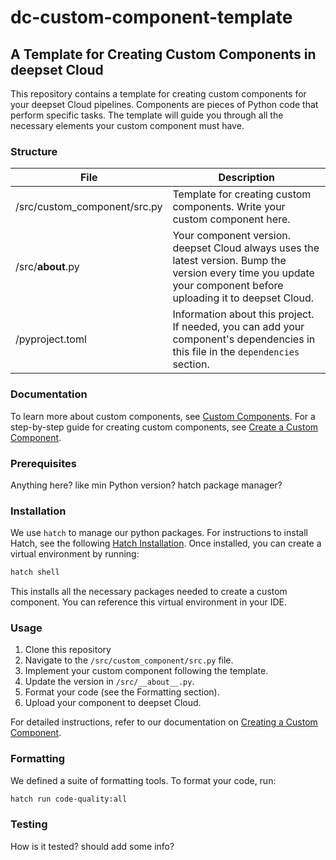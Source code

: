 # dc-custom-component-template
## A Template for Creating Custom Components in deepset Cloud

This repository contains a template for creating custom components for your deepset Cloud pipelines. Components are pieces of Python code that perform specific tasks. The template will guide you through all the necessary elements your custom component must have.

### Structure

| File | Description |
|------|-------------|
| /src/custom_component/src.py | Template for creating custom components. Write your custom component here. |
| /src/__about__.py | Your component version. deepset Cloud always uses the latest version. Bump the version every time you update your component before uploading it to deepset Cloud. |
| /pyproject.toml | Information about this project. If needed, you can add your component's dependencies in this file in the `dependencies` section. |

### Documentation
To learn more about custom components, see [Custom Components](https://docs.cloud.deepset.ai/v2.0/docs/custom-components).
For a step-by-step guide for creating custom components, see [Create a Custom Component](https://docs.cloud.deepset.ai/v2.0/docs/create-a-custom-component).

### Prerequisites
Anything here? like min Python version? hatch package manager?

### Installation
We use `hatch` to manage our python packages. For instructions to install Hatch, see the following [Hatch Installation](https://hatch.pypa.io/latest/install). Once installed, you can create a virtual environment by running:


```bash
hatch shell
```

This installs all the necessary packages needed to create a custom component.
You can reference this virtual environment in your IDE.

### Usage
1. Clone this repository
2. Navigate to the `/src/custom_component/src.py` file.
3. Implement your custom component following the template.
4. Update the version in `/src/__about__.py`.
5. Format your code (see the Formatting section). 
6. Upload your component to deepset Cloud.

For detailed instructions, refer to our documentation on [Creating a Custom Component](https://docs.cloud.deepset.ai/v2.0/docs/create-a-custom-component).


### Formatting
We defined a suite of formatting tools. To format your code, run:

```bash
hatch run code-quality:all
```
 ### Testing
 How is it tested? should add some info?


